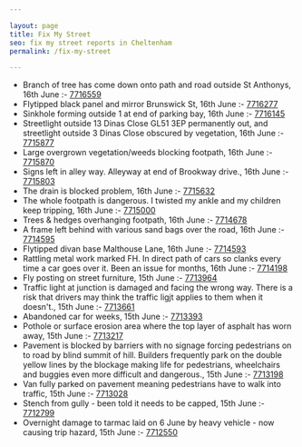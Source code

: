 ```yaml
---

layout: page
title: Fix My Street
seo: fix my street reports in Cheltenham
permalink: /fix-my-street

---
```


<!-- fix_marker starts -->

- Branch of tree has come down onto path and road outside St Anthonys, 16th June :- [7716559](https://www.fixmystreet.com/report/7716559)
- Flytipped black panel and mirror Brunswick St, 16th June :- [7716277](https://www.fixmystreet.com/report/7716277)
- Sinkhole forming outside 1 at end of parking bay, 16th June :- [7716145](https://www.fixmystreet.com/report/7716145)
- Streetlight outside 13 Dinas Close GL51 3EP permanently out, and streetlight outside 3 Dinas Close obscured by vegetation, 16th June :- [7715877](https://www.fixmystreet.com/report/7715877)
- Large overgrown vegetation/weeds blocking footpath, 16th June :- [7715870](https://www.fixmystreet.com/report/7715870)
- Signs left in alley way. Alleyway at end of Brookway drive., 16th June :- [7715803](https://www.fixmystreet.com/report/7715803)
- The drain is blocked problem, 16th June :- [7715632](https://www.fixmystreet.com/report/7715632)
- The whole footpath is dangerous. I twisted my ankle and my children keep tripping, 16th June :- [7715000](https://www.fixmystreet.com/report/7715000)
- Trees & hedges overhanging footpath, 16th June :- [7714678](https://www.fixmystreet.com/report/7714678)
- A frame left behind with various sand bags over the road, 16th June :- [7714595](https://www.fixmystreet.com/report/7714595)
- Flytipped divan base Malthouse Lane, 16th June :- [7714593](https://www.fixmystreet.com/report/7714593)
- Rattling metal work marked FH. In direct path of cars so clanks every time a car goes over it. Been an issue for months, 16th June :- [7714198](https://www.fixmystreet.com/report/7714198)
- Fly posting on street furniture, 15th June :- [7713964](https://www.fixmystreet.com/report/7713964)
- Traffic light at junction is damaged and facing the wrong way. There is a risk that drivers may think the traffic ligjt applies to them when it doesn't., 15th June :- [7713661](https://www.fixmystreet.com/report/7713661)
- Abandoned car for weeks, 15th June :- [7713393](https://www.fixmystreet.com/report/7713393)
- Pothole or surface erosion area where the top layer of asphalt has worn away, 15th June :- [7713217](https://www.fixmystreet.com/report/7713217)
- Pavement is blocked by barriers with no signage forcing pedestrians on to road by blind summit of hill. Builders frequently park on the double yellow lines by the blockage making life for pedestrians, wheelchairs and buggies even more difficult and dangerous., 15th June :- [7713198](https://www.fixmystreet.com/report/7713198)
- Van fully parked on pavement meaning pedestrians have to walk into traffic, 15th June :- [7713028](https://www.fixmystreet.com/report/7713028)
- Stench from gully - been told it needs to be capped, 15th June :- [7712799](https://www.fixmystreet.com/report/7712799)
- Overnight damage to tarmac laid on 6 June by heavy vehicle - now causing trip hazard, 15th June :- [7712550](https://www.fixmystreet.com/report/7712550)

<!-- fix_marker ends -->